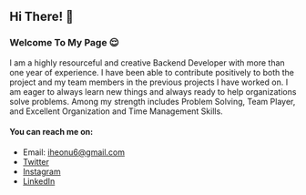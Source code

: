 ## Hi There! 👋

### Welcome To My Page 😌

I am a highly resourceful and creative Backend Developer with more than one year of experience. I have been able to contribute positively to both the project and my team members in the previous projects I have worked on. I am eager to always learn new things and always ready to help organizations solve problems. Among my strength includes Problem Solving, Team Player, and Excellent Organization and Time Management Skills.
#### You can reach me on:
- Email: iheonu6@gmail.com
- [Twitter](https://twitter.com/danieliheonu)
- [Instagram](https://www.instagram.com/d_iheonu/)
- [LinkedIn](https://www.linkedin.com/danieliheonu)
  

<!--
**danieldutcum/danieldutcum** is a ✨ _special_ ✨ repository because its `README.md` (this file) appears on your GitHub profile.

Here are some ideas to get you started:

- 🔭 I’m currently working on ...
- 🌱 I’m currently learning ...
- 👯 I’m looking to collaborate on ...
- 🤔 I’m looking for help with ...
- 💬 Ask me about ...
- 📫 How to reach me: ...
- 😄 Pronouns: ...
- ⚡ Fun fact: ...
-->
